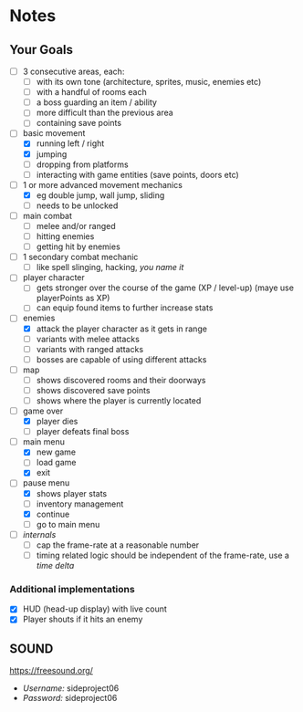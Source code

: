 # Notes

## Your Goals

- [ ] 3 consecutive areas, each:
    - [ ] with its own tone (architecture, sprites, music, enemies etc)
    - [ ] with a handful of rooms each
    - [ ] a boss guarding an item / ability
    - [ ] more difficult than the previous area
    - [ ] containing save points
- [ ] basic movement
    - [X] running left / right
    - [X] jumping
    - [ ] dropping from platforms
    - [ ] interacting with game entities (save points, doors etc)
- [ ] 1 or more advanced movement mechanics
    - [X] eg double jump, wall jump, sliding
    - [ ] needs to be unlocked
- [ ] main combat
    - [ ] melee and/or ranged
    - [ ] hitting enemies
    - [ ] getting hit by enemies
- [ ] 1 secondary combat mechanic
    - [ ] like spell slinging, hacking, *you name it*
- [ ] player character
    - [ ] gets stronger over the course of the game (XP / level-up) (maye use playerPoints as XP)
    - [ ] can equip found items to further increase stats
- [ ] enemies
    - [X] attack the player character as it gets in range
    - [ ] variants with melee attacks
    - [ ] variants with ranged attacks
    - [ ] bosses are capable of using different attacks
- [ ] map
    - [ ] shows discovered rooms and their doorways
    - [ ] shows discovered save points
    - [ ] shows where the player is currently located
- [ ] game over
    - [X] player dies
    - [ ] player defeats final boss
- [ ] main menu
    - [X] new game
    - [ ] load game
    - [X] exit
- [ ] pause menu
    - [X] shows player stats
    - [ ] inventory management
    - [X] continue
    - [ ] go to main menu
- [ ] *internals*
    - [ ] cap the frame-rate at a reasonable number
    - [ ] timing related logic should be independent of the frame-rate, use a *time delta*

### Additional implementations
- [X] HUD (head-up display) with live count
- [X] Player shouts if it hits an enemy

## SOUND
https://freesound.org/

- *Username:* sideproject06
- *Password:* sideproject06
